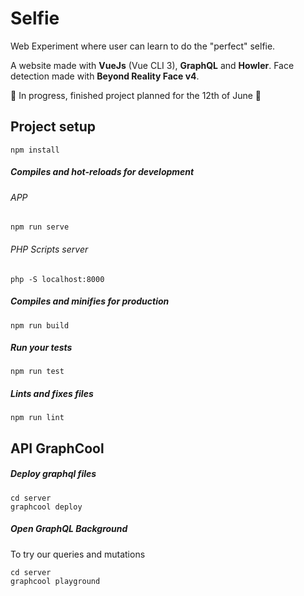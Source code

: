 # Selfie
Web Experiment where user can learn to do the "perfect" selfie.

A website made with **VueJs** (Vue CLI 3), **GraphQL** and **Howler**. Face detection made with **Beyond Reality Face v4**.

🚧 In progress, finished project planned for the 12th of June 🚧


## Project setup
```
npm install
```

##### Compiles and hot-reloads for development
###### APP
```
npm run serve
```

###### PHP Scripts server
```
php -S localhost:8000
```

##### Compiles and minifies for production
```
npm run build
```

##### Run your tests
```
npm run test
```

##### Lints and fixes files
```
npm run lint
```

## API GraphCool
##### Deploy graphql files
```
cd server
graphcool deploy
```

##### Open GraphQL Background
To try our queries and mutations
```
cd server
graphcool playground
```